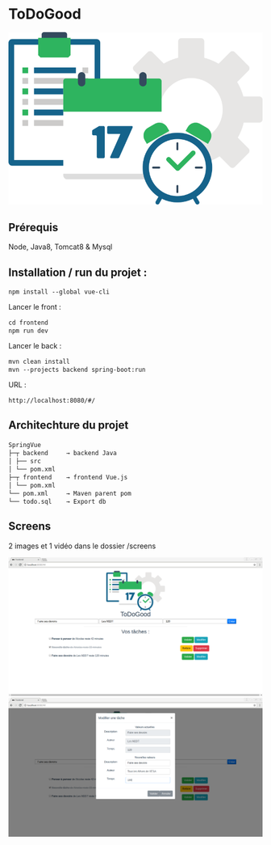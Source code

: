 # ToDoGood

![alt text](https://raw.githubusercontent.com/JacquesCeChirac/ToDoGood/master/frontend/src/assets/task_scheduling.png)

## Prérequis

Node, Java8, Tomcat8 & Mysql

## Installation / run du projet :

```
npm install --global vue-cli
```

Lancer le front :
```
cd frontend
npm run dev
```

Lancer le back :
```
mvn clean install
mvn --projects backend spring-boot:run
```

URL : 
```
http://localhost:8080/#/
```

## Architechture du projet

```
SpringVue
├─┬ backend     → backend Java
│ ├── src
│ └── pom.xml
├─┬ frontend    → frontend Vue.js
│ └── pom.xml
└── pom.xml     → Maven parent pom 
└── todo.sql    → Export db
```

## Screens

2 images et 1 vidéo dans le dossier /screens

![alt text](https://raw.githubusercontent.com/JacquesCeChirac/ToDoGood/master/screens/TodoGood.png)
![alt text](https://raw.githubusercontent.com/JacquesCeChirac/ToDoGood/master/screens/Todogood-modification.png)
